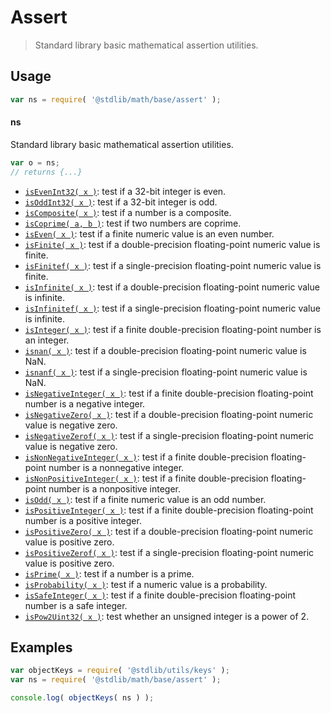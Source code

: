 <!--

@license Apache-2.0

Copyright (c) 2018 The Stdlib Authors.

Licensed under the Apache License, Version 2.0 (the "License");
you may not use this file except in compliance with the License.
You may obtain a copy of the License at

   http://www.apache.org/licenses/LICENSE-2.0

Unless required by applicable law or agreed to in writing, software
distributed under the License is distributed on an "AS IS" BASIS,
WITHOUT WARRANTIES OR CONDITIONS OF ANY KIND, either express or implied.
See the License for the specific language governing permissions and
limitations under the License.

-->

# Assert

> Standard library basic mathematical assertion utilities.

<section class="usage">

## Usage

```javascript
var ns = require( '@stdlib/math/base/assert' );
```

#### ns

Standard library basic mathematical assertion utilities.

```javascript
var o = ns;
// returns {...}
```

<!-- <toc pattern="*"> -->

<div class="namespace-toc">

-   <span class="signature">[`isEvenInt32( x )`][@stdlib/math/base/assert/int32-is-even]</span><span class="delimiter">: </span><span class="description">test if a 32-bit integer is even.</span>
-   <span class="signature">[`isOddInt32( x )`][@stdlib/math/base/assert/int32-is-odd]</span><span class="delimiter">: </span><span class="description">test if a 32-bit integer is odd.</span>
-   <span class="signature">[`isComposite( x )`][@stdlib/math/base/assert/is-composite]</span><span class="delimiter">: </span><span class="description">test if a number is a composite.</span>
-   <span class="signature">[`isCoprime( a, b )`][@stdlib/math/base/assert/is-coprime]</span><span class="delimiter">: </span><span class="description">test if two numbers are coprime.</span>
-   <span class="signature">[`isEven( x )`][@stdlib/math/base/assert/is-even]</span><span class="delimiter">: </span><span class="description">test if a finite numeric value is an even number.</span>
-   <span class="signature">[`isFinite( x )`][@stdlib/math/base/assert/is-finite]</span><span class="delimiter">: </span><span class="description">test if a double-precision floating-point numeric value is finite.</span>
-   <span class="signature">[`isFinitef( x )`][@stdlib/math/base/assert/is-finitef]</span><span class="delimiter">: </span><span class="description">test if a single-precision floating-point numeric value is finite.</span>
-   <span class="signature">[`isInfinite( x )`][@stdlib/math/base/assert/is-infinite]</span><span class="delimiter">: </span><span class="description">test if a double-precision floating-point numeric value is infinite.</span>
-   <span class="signature">[`isInfinitef( x )`][@stdlib/math/base/assert/is-infinitef]</span><span class="delimiter">: </span><span class="description">test if a single-precision floating-point numeric value is infinite.</span>
-   <span class="signature">[`isInteger( x )`][@stdlib/math/base/assert/is-integer]</span><span class="delimiter">: </span><span class="description">test if a finite double-precision floating-point number is an integer.</span>
-   <span class="signature">[`isnan( x )`][@stdlib/math/base/assert/is-nan]</span><span class="delimiter">: </span><span class="description">test if a double-precision floating-point numeric value is NaN.</span>
-   <span class="signature">[`isnanf( x )`][@stdlib/math/base/assert/is-nanf]</span><span class="delimiter">: </span><span class="description">test if a single-precision floating-point numeric value is NaN.</span>
-   <span class="signature">[`isNegativeInteger( x )`][@stdlib/math/base/assert/is-negative-integer]</span><span class="delimiter">: </span><span class="description">test if a finite double-precision floating-point number is a negative integer.</span>
-   <span class="signature">[`isNegativeZero( x )`][@stdlib/math/base/assert/is-negative-zero]</span><span class="delimiter">: </span><span class="description">test if a double-precision floating-point numeric value is negative zero.</span>
-   <span class="signature">[`isNegativeZerof( x )`][@stdlib/math/base/assert/is-negative-zerof]</span><span class="delimiter">: </span><span class="description">test if a single-precision floating-point numeric value is negative zero.</span>
-   <span class="signature">[`isNonNegativeInteger( x )`][@stdlib/math/base/assert/is-nonnegative-integer]</span><span class="delimiter">: </span><span class="description">test if a finite double-precision floating-point number is a nonnegative integer.</span>
-   <span class="signature">[`isNonPositiveInteger( x )`][@stdlib/math/base/assert/is-nonpositive-integer]</span><span class="delimiter">: </span><span class="description">test if a finite double-precision floating-point number is a nonpositive integer.</span>
-   <span class="signature">[`isOdd( x )`][@stdlib/math/base/assert/is-odd]</span><span class="delimiter">: </span><span class="description">test if a finite numeric value is an odd number.</span>
-   <span class="signature">[`isPositiveInteger( x )`][@stdlib/math/base/assert/is-positive-integer]</span><span class="delimiter">: </span><span class="description">test if a finite double-precision floating-point number is a positive integer.</span>
-   <span class="signature">[`isPositiveZero( x )`][@stdlib/math/base/assert/is-positive-zero]</span><span class="delimiter">: </span><span class="description">test if a double-precision floating-point numeric value is positive zero.</span>
-   <span class="signature">[`isPositiveZerof( x )`][@stdlib/math/base/assert/is-positive-zerof]</span><span class="delimiter">: </span><span class="description">test if a single-precision floating-point numeric value is positive zero.</span>
-   <span class="signature">[`isPrime( x )`][@stdlib/math/base/assert/is-prime]</span><span class="delimiter">: </span><span class="description">test if a number is a prime.</span>
-   <span class="signature">[`isProbability( x )`][@stdlib/math/base/assert/is-probability]</span><span class="delimiter">: </span><span class="description">test if a numeric value is a probability.</span>
-   <span class="signature">[`isSafeInteger( x )`][@stdlib/math/base/assert/is-safe-integer]</span><span class="delimiter">: </span><span class="description">test if a finite double-precision floating-point number is a safe integer.</span>
-   <span class="signature">[`isPow2Uint32( x )`][@stdlib/math/base/assert/uint32-is-pow2]</span><span class="delimiter">: </span><span class="description">test whether an unsigned integer is a power of 2.</span>

</div>

<!-- </toc> -->

</section>

<!-- /.usage -->

<section class="examples">

## Examples

<!-- TODO: better examples -->

<!-- eslint no-undef: "error" -->

```javascript
var objectKeys = require( '@stdlib/utils/keys' );
var ns = require( '@stdlib/math/base/assert' );

console.log( objectKeys( ns ) );
```

</section>

<!-- /.examples -->

<!-- Section for related `stdlib` packages. Do not manually edit this section, as it is automatically populated. -->

<section class="related">

</section>

<!-- /.related -->

<!-- Section for all links. Make sure to keep an empty line after the `section` element and another before the `/section` close. -->

<section class="links">

<!-- <toc-links> -->

[@stdlib/math/base/assert/int32-is-even]: https://github.com/stdlib-js/math/tree/main/base/assert/int32-is-even

[@stdlib/math/base/assert/int32-is-odd]: https://github.com/stdlib-js/math/tree/main/base/assert/int32-is-odd

[@stdlib/math/base/assert/is-composite]: https://github.com/stdlib-js/math/tree/main/base/assert/is-composite

[@stdlib/math/base/assert/is-coprime]: https://github.com/stdlib-js/math/tree/main/base/assert/is-coprime

[@stdlib/math/base/assert/is-even]: https://github.com/stdlib-js/math/tree/main/base/assert/is-even

[@stdlib/math/base/assert/is-finite]: https://github.com/stdlib-js/math/tree/main/base/assert/is-finite

[@stdlib/math/base/assert/is-finitef]: https://github.com/stdlib-js/math/tree/main/base/assert/is-finitef

[@stdlib/math/base/assert/is-infinite]: https://github.com/stdlib-js/math/tree/main/base/assert/is-infinite

[@stdlib/math/base/assert/is-infinitef]: https://github.com/stdlib-js/math/tree/main/base/assert/is-infinitef

[@stdlib/math/base/assert/is-integer]: https://github.com/stdlib-js/math/tree/main/base/assert/is-integer

[@stdlib/math/base/assert/is-nan]: https://github.com/stdlib-js/math/tree/main/base/assert/is-nan

[@stdlib/math/base/assert/is-nanf]: https://github.com/stdlib-js/math/tree/main/base/assert/is-nanf

[@stdlib/math/base/assert/is-negative-integer]: https://github.com/stdlib-js/math/tree/main/base/assert/is-negative-integer

[@stdlib/math/base/assert/is-negative-zero]: https://github.com/stdlib-js/math/tree/main/base/assert/is-negative-zero

[@stdlib/math/base/assert/is-negative-zerof]: https://github.com/stdlib-js/math/tree/main/base/assert/is-negative-zerof

[@stdlib/math/base/assert/is-nonnegative-integer]: https://github.com/stdlib-js/math/tree/main/base/assert/is-nonnegative-integer

[@stdlib/math/base/assert/is-nonpositive-integer]: https://github.com/stdlib-js/math/tree/main/base/assert/is-nonpositive-integer

[@stdlib/math/base/assert/is-odd]: https://github.com/stdlib-js/math/tree/main/base/assert/is-odd

[@stdlib/math/base/assert/is-positive-integer]: https://github.com/stdlib-js/math/tree/main/base/assert/is-positive-integer

[@stdlib/math/base/assert/is-positive-zero]: https://github.com/stdlib-js/math/tree/main/base/assert/is-positive-zero

[@stdlib/math/base/assert/is-positive-zerof]: https://github.com/stdlib-js/math/tree/main/base/assert/is-positive-zerof

[@stdlib/math/base/assert/is-prime]: https://github.com/stdlib-js/math/tree/main/base/assert/is-prime

[@stdlib/math/base/assert/is-probability]: https://github.com/stdlib-js/math/tree/main/base/assert/is-probability

[@stdlib/math/base/assert/is-safe-integer]: https://github.com/stdlib-js/math/tree/main/base/assert/is-safe-integer

[@stdlib/math/base/assert/uint32-is-pow2]: https://github.com/stdlib-js/math/tree/main/base/assert/uint32-is-pow2

<!-- </toc-links> -->

</section>

<!-- /.links -->
